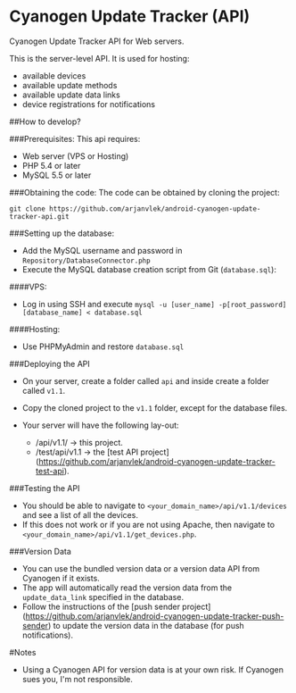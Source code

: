 # Cyanogen Update Tracker (API)
Cyanogen Update Tracker API for Web servers.

This is the server-level API. It is used for hosting:
- available devices
- available update methods
- available update data links
- device registrations for notifications

##How to develop?

###Prerequisites:
This api requires:
- Web server (VPS or Hosting)
- PHP 5.4 or later
- MySQL 5.5 or later

###Obtaining the code:
The code can be obtained by cloning the project:
```
git clone https://github.com/arjanvlek/android-cyanogen-update-tracker-api.git
```

###Setting up the database:
- Add the MySQL username and password in `Repository/DatabaseConnector.php` 
- Execute the MySQL database creation script from Git (`database.sql`):

####VPS:
- Log in using SSH and execute `mysql -u [user_name] -p[root_password] [database_name] < database.sql`

####Hosting:
- Use PHPMyAdmin and restore `database.sql`


###Deploying the API
- On your server, create a folder called `api` and inside create a folder called `v1.1`.
- Copy the cloned project to the `v1.1` folder, except for the database files.

- Your server will have the following lay-out:
    - /api/v1.1/ -> this project.
    - /test/api/v1.1 -> the [test API project] (https://github.com/arjanvlek/android-cyanogen-update-tracker-test-api).

###Testing the API
- You should be able to navigate to `<your_domain_name>/api/v1.1/devices` and see a list of all the devices.
- If this does not work or if you are not using Apache, then navigate to `<your_domain_name>/api/v1.1/get_devices.php`.


###Version Data
- You can use the bundled version data or a version data API from Cyanogen if it exists.
- The app will automatically read the version data from the `update_data_link` specified in the database.
- Follow the instructions of the [push sender project] (https://github.com/arjanvlek/android-cyanogen-update-tracker-push-sender) to update the version data in the database (for push notifications).

#Notes
- Using a Cyanogen API for version data is at your own risk. If Cyanogen sues you, I'm not responsible.

